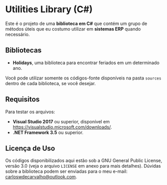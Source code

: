 # Utilities Library (C#)

Este é o projeto de uma **biblioteca em C#** que contém um grupo de métodos úteis que eu costumo utilizar em **sistemas ERP** quando necessário.

## Bibliotecas

- **Holidays**, uma biblioteca para encontrar feriados em um determinado ano.

Você pode utilizar somente os códigos-fonte disponíveis na pasta `sources` dentro de cada biblioteca, se você desejar.

## Requisitos

Para testar os arquivos:

- **Visual Studio 2017** ou superior, disponível em https://visualstudio.microsoft.com/downloads/.
- **.NET Framework 3.5** ou superior.

## Licença de Uso

Os códigos disponibilizados aqui estão sob a GNU General Public License, versão 3.0 (veja o arquivo `LICENSE` em anexo para mais detalhes). Dúvidas sobre a biblioteca podem ser enviadas para o meu e-mail: carloswdecarvalho@outlook.com.

